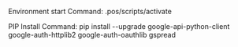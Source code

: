 Environment start Command:
.pos/scripts/activate

PIP Install Command: 
pip install --upgrade google-api-python-client google-auth-httplib2 google-auth-oauthlib gspread
